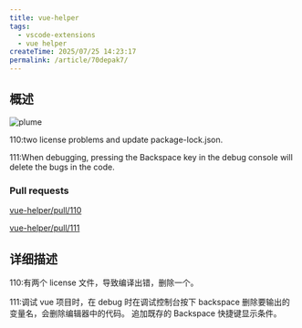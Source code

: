 ```yaml
---
title: vue-helper
tags:
  - vscode-extensions
  - vue helper
createTime: 2025/07/25 14:23:17
permalink: /article/70depak7/
---
```


## 概述

![plume](/vue-helper.png)

110:two license problems and update package-lock.json.

111:When debugging, pressing the Backspace key in the debug console will delete the bugs in the code.

### Pull requests

[vue-helper/pull/110](https://github.com/jiaolong1021/vue-helper/pull/110)

[vue-helper/pull/111](https://github.com/jiaolong1021/vue-helper/pull/111)

## 详细描述

110:有两个 license 文件，导致编译出错，删除一个。

111:调试 vue 项目时，在 debug 时在调试控制台按下 backspace 删除要输出的变量名，会删除编辑器中的代码。
追加既存的 Backspace 快捷键显示条件。

<CustomComponent />
